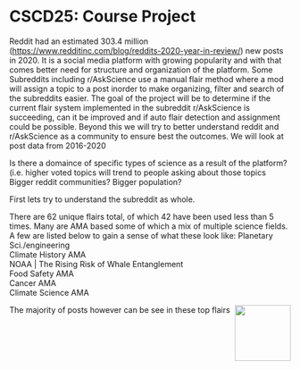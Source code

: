 # CSCD25: Course Project


Reddit had an estimated 303.4 million (https://www.redditinc.com/blog/reddits-2020-year-in-review/) new posts in 2020. It is a social media platform with growing popularity and with that comes better need for structure and organization of the platform. Some Subreddits including r/AskScience use a manual flair method where a mod will assign a topic to a post inorder to make organizing, filter and search of the subreddits easier. The goal of the project will be to determine if the current flair system implemented in the subreddit r/AskScience is succeeding, can it be improved and if auto flair detection and assignment could be possible. Beyond this we will try to better understand reddit and r/AskScience as a community to ensure best the outcomes. We will look at post data from 2016-2020

Is there a domaince of specific types of science as a result of the platform?(i.e. higher voted topics will trend to people asking about those topics
Bigger reddit communities? Bigger population?


First lets try to understand the subreddit as whole.

There are 62 unique flairs total, of which 42 have been used less than 5 times. Many are AMA based some of which a mix of multiple science fields. A few are listed below to gain  a sense of what these look like:
Planetary Sci./engineering                        
Climate History AMA                               
NOAA | The Rising Risk of Whale Entanglement      
Food Safety AMA                                   
Cancer AMA                                        
Climate Science AMA

The majority of posts however can be see in these top flairs
<img align="right" width="100" height="100" src="(https://github.com/ChristianSarran/d25/blob/main/download%20(1).png">




